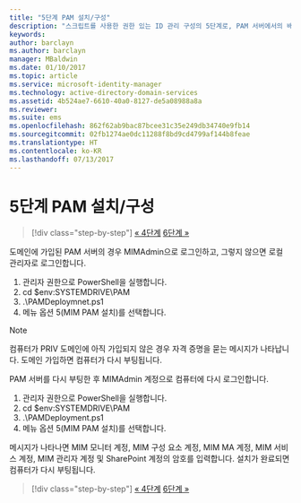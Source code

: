 ```yaml
---
title: "5단계 PAM 설치/구성"
description: "스크립트를 사용한 권한 있는 ID 관리 구성의 5단계로, PAM 서버에서의 배포 단계를 설명합니다."
keywords: 
author: barclayn
ms.author: barclayn
manager: MBaldwin
ms.date: 01/10/2017
ms.topic: article
ms.service: microsoft-identity-manager
ms.technology: active-directory-domain-services
ms.assetid: 4b524ae7-6610-40a0-8127-de5a08988a8a
ms.reviewer: 
ms.suite: ems
ms.openlocfilehash: 862f62ab9bac87bcee31c35e249db34740e9fb14
ms.sourcegitcommit: 02fb1274ae0dc11288f8bd9cd4799af144b8feae
ms.translationtype: HT
ms.contentlocale: ko-KR
ms.lasthandoff: 07/13/2017
---
```

# <a name="step-5-installingconfiguring-pam"></a>5단계 PAM 설치/구성

>[!div class="step-by-step"]
[« 4단계](sp1-step4-configuring-sharepoint.md)
[6단계 »](sp1-step6-setup-pam-trust.md)

도메인에 가입된 PAM 서버의 경우 MIMAdmin으로 로그인하고, 그렇지 않으면 로컬 관리자로 로그인합니다.
1. 관리자 권한으로 PowerShell을 실행합니다.
2. cd $env:SYSTEMDRIVE\PAM
3. .\PAMDeploymnet.ps1
4. 메뉴 옵션 5(MIM PAM 설치)를 선택합니다.

>[!NOTE]
>컴퓨터가 PRIV 도메인에 아직 가입되지 않은 경우 자격 증명을 묻는 메시지가 나타납니다. 도메인 가입하면 컴퓨터가 다시 부팅됩니다.

PAM 서버를 다시 부팅한 후 MIMAdmin 계정으로 컴퓨터에 다시 로그인합니다.

1. 관리자 권한으로 PowerShell을 실행합니다.
2. cd $env:SYSTEMDRIVE\PAM
3. .\PAMDeployment.ps1
4. 메뉴 옵션 5(MIM PAM 설치)를 선택합니다.

  메시지가 나타나면 MIM 모니터 계정, MIM 구성 요소 계정, MIM MA 계정, MIM 서비스 계정, MIM 관리자 계정 및 SharePoint 계정의 암호를 입력합니다.
  설치가 완료되면 컴퓨터가 다시 부팅됩니다.

>[!div class="step-by-step"]
[« 4단계](sp1-step4-configuring-sharepoint.md)
[6단계 »](sp1-step6-setup-pam-trust.md)
